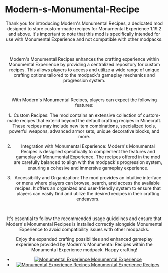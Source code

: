 # Modern-s-Monumental-Recipe


<div align="center">
  
Thank you for introducing Modern's Monumental Recipes, a dedicated mod designed to store custom-made recipes for Monumental Experience 1.19.2 and above. It's important to note that this mod is specifically intended for use with Monumental Experience and not compatible with other modpacks.

 

Modern's Monumental Recipes enhances the crafting experience within Monumental Experience by providing a centralized repository for custom recipes. This allows players to access and utilize a wide range of unique crafting options tailored to the modpack's gameplay mechanics and progression system.

 

With Modern's Monumental Recipes, players can expect the following features:

1.. Custom Recipes: The mod contains an extensive collection of custom-made recipes that extend beyond the default crafting recipes in Minecraft. These recipes may include new item combinations, specialized tools, powerful weapons, advanced armor sets, unique decorative blocks, and more.

2. Integration with Monumental Experience: Modern's Monumental Recipes is designed specifically to complement the features and gameplay of Monumental Experience. The recipes offered in the mod are carefully balanced to align with the modpack's progression system, ensuring a cohesive and immersive gameplay experience.

3. Accessibility and Organization: The mod provides an intuitive interface or menu where players can browse, search, and access the available recipes. It offers an organized and user-friendly system to ensure that players can easily find and utilize the desired recipes in their crafting endeavors.

 

It's essential to follow the recommended usage guidelines and ensure that Modern's Monumental Recipes is installed correctly alongside Monumental Experience to avoid compatibility issues with other modpacks.

Enjoy the expanded crafting possibilities and enhanced gameplay experience provided by Modern's Monumental Recipes within the Monumental Experience modpack. Happy crafting!

+ [![Monumental Experience](http://cf.way2muchnoise.eu/363581.svg) Monumental Experience](https://legacy.curseforge.com/minecraft/modpacks/monumental-experience)
+ [![Monumental Experience Recipes](http://cf.way2muchnoise.eu/863339.svg) Monumental Experience Recipes](https://legacy.curseforge.com/minecraft/mc-mods/moderns-monumental-recipe)

</div>

